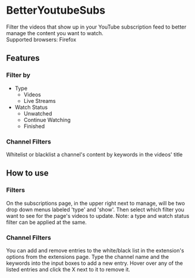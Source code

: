 # BetterYoutubeSubs
Filter the videos that show up in your YouTube subscription feed to better manage the content you want to watch. <br>
Supported browsers: Firefox

## Features
### Filter by
- Type
  - Videos
  - Live Streams
- Watch Status
  - Unwatched
  - Continue Watching
  - Finished

### Channel Filters
Whitelist or blacklist a channel's content by keywords in the videos' title

## How to use
### Filters
On the subscriptions page, in the upper right next to manage, will be two drop down menus labeled 'type' and 'show'. Then select which filter you want to see for the page's videos to update. Note: a type and watch status filter can be applied at the same.

### Channel Filters
You can add and remove entries to the white/black list in the extension's options from the extensions page. Type the channel name and the keywords into the input boxes to add a new entry. Hover over any of the listed entries and click the X next to it to remove it.
